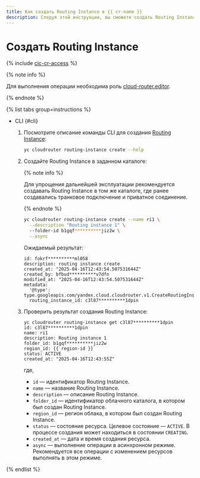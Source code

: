 ```yaml
---
title: Как создать Routing Instance в {{ cr-name }}
description: Следуя этой инструкции, вы сможете создать Routing Instance в {{ cr-name }}.
---
```


# Создать Routing Instance

{% include [cic-cr-access](../../_includes/interconnect/cic-cr-access.md) %}

{% note info %}

Для выполнения операции необходима роль [cloud-router.editor](../security/index.md#cloudrouter-editor).

{% endnote %}

{% list tabs group=instructions %}

- CLI {#cli}

  1. Посмотрите описание команды CLI для создания [Routing Instance](../concepts/routing-instance.md):

      ```bash
      yc cloudrouter routing-instance create --help
      ```

  1. Создайте Routing Instance в заданном каталоге:

      {% note info %}

      Для упрощения дальнейшей эксплуатации рекомендуется создавать Routing Instance в том же каталоге, где ранее создавались транковое подключение и приватное соединение.

      {% endnote %}

      ```bash
      yc cloudrouter routing-instance create --name ri1 \
        --description "Routing instance 1" \ 
        --folder-id b1gqf**********jiz2w \
        --async
      ```

      Ожидаемый результат:

      ```text
      id: fokrf**********ml058
      description: routing instance create
      created_at: "2025-04-16T12:43:54.507531644Z"
      created_by: bfbud**********v7dfn
      modified_at: "2025-04-16T12:43:54.507531644Z"
      metadata:
        '@type': type.googleapis.com/yandex.cloud.cloudrouter.v1.CreateRoutingInstanceMetadata
        routing_instance_id: c3l87**********1dpin
      ```

  1. Проверить результат создания Routing Instance:

      ```text
      yc cloudrouter routing-instance get c3l87**********1dpin
      id: c3l87**********1dpin
      name: ri1
      description: Routing instance 1
      folder_id: b1gqf**********jiz2w
      region_id: {{ region-id }}
      status: ACTIVE
      created_at: "2025-04-16T12:43:55Z"
      ```

      где,
      * `id` — идентификатор Routing Instance.
      * `name` — название Routing Instance.
      * `description` — описание Routing Instance.
      * `folder_id` — идентификатор облачного каталога, в котором был создан Routing Instance.
      * `region_id` — регион облака, в котором был создан Routing Instance.
      * `status` — состояние ресурса. Целевое состояние — `ACTIVE`. В процессе создания может находиться в состоянии `CREATING`.
      * `created_at` — дата и время создания ресурса.
      * `async` — выполнение операции в асинхронном режиме. Рекомендуется все операции с изменением ресурсов выполнять в этом режиме.

{% endlist %}

